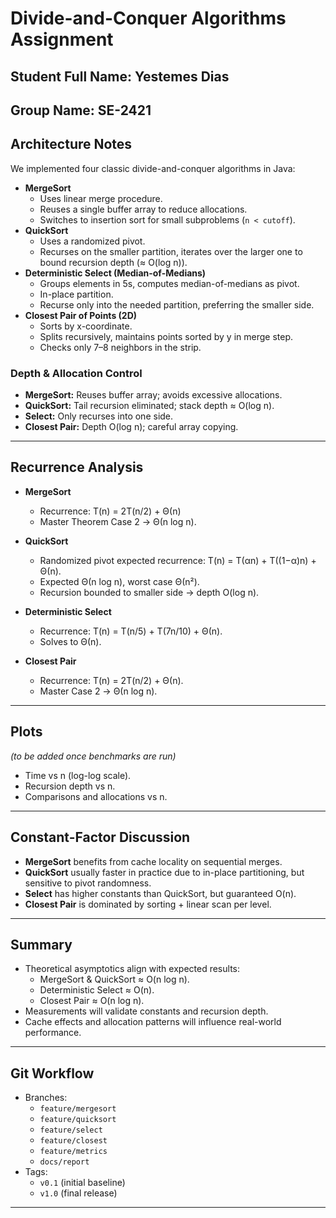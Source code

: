 # Divide-and-Conquer Algorithms Assignment

## Student Full Name: Yestemes Dias
## Group Name: SE-2421

## Architecture Notes
We implemented four classic divide-and-conquer algorithms in Java:

- **MergeSort**
    - Uses linear merge procedure.
    - Reuses a single buffer array to reduce allocations.
    - Switches to insertion sort for small subproblems (`n < cutoff`).
- **QuickSort**
    - Uses a randomized pivot.
    - Recurses on the smaller partition, iterates over the larger one to bound recursion depth (≈ O(log n)).
- **Deterministic Select (Median-of-Medians)**
    - Groups elements in 5s, computes median-of-medians as pivot.
    - In-place partition.
    - Recurse only into the needed partition, preferring the smaller side.
- **Closest Pair of Points (2D)**
    - Sorts by x-coordinate.
    - Splits recursively, maintains points sorted by y in merge step.
    - Checks only 7–8 neighbors in the strip.

### Depth & Allocation Control
- **MergeSort:** Reuses buffer array; avoids excessive allocations.
- **QuickSort:** Tail recursion eliminated; stack depth ≈ O(log n).
- **Select:** Only recurses into one side.
- **Closest Pair:** Depth O(log n); careful array copying.

---

## Recurrence Analysis

- **MergeSort**
    - Recurrence: T(n) = 2T(n/2) + Θ(n)
    - Master Theorem Case 2 → Θ(n log n).

- **QuickSort**
    - Randomized pivot expected recurrence: T(n) = T(αn) + T((1−α)n) + Θ(n).
    - Expected Θ(n log n), worst case Θ(n²).
    - Recursion bounded to smaller side → depth O(log n).

- **Deterministic Select**
    - Recurrence: T(n) = T(n/5) + T(7n/10) + Θ(n).
    - Solves to Θ(n).

- **Closest Pair**
    - Recurrence: T(n) = 2T(n/2) + Θ(n).
    - Master Case 2 → Θ(n log n).

---

## Plots
*(to be added once benchmarks are run)*

- Time vs n (log-log scale).
- Recursion depth vs n.
- Comparisons and allocations vs n.

---

## Constant-Factor Discussion
- **MergeSort** benefits from cache locality on sequential merges.
- **QuickSort** usually faster in practice due to in-place partitioning, but sensitive to pivot randomness.
- **Select** has higher constants than QuickSort, but guaranteed O(n).
- **Closest Pair** is dominated by sorting + linear scan per level.

---

## Summary
- Theoretical asymptotics align with expected results:
    - MergeSort & QuickSort ≈ O(n log n).
    - Deterministic Select ≈ O(n).
    - Closest Pair ≈ O(n log n).
- Measurements will validate constants and recursion depth.
- Cache effects and allocation patterns will influence real-world performance.

---

## Git Workflow
- Branches:
    - `feature/mergesort`
    - `feature/quicksort`
    - `feature/select`
    - `feature/closest`
    - `feature/metrics`
    - `docs/report`
- Tags:
    - `v0.1` (initial baseline)
    - `v1.0` (final release)

---
